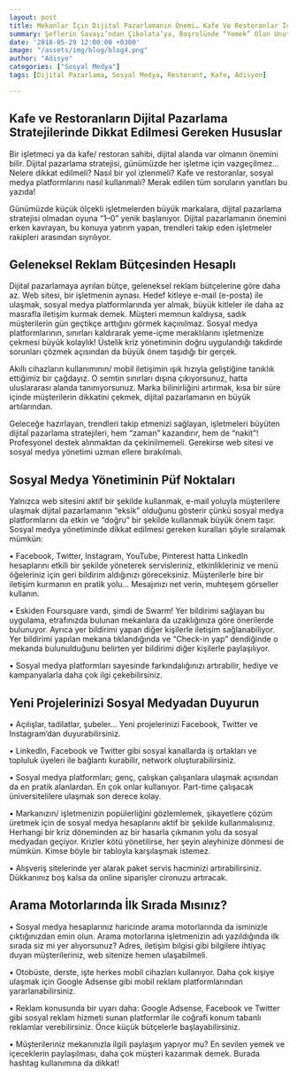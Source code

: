 ```yaml
---
layout: post
title: Mekanlar İçin Dijital Pazarlamanın Önemi… Kafe Ve Restoranlar İçin Sosyal Medya Yönetimi
summary: Şeflerin Savaşı’ndan Çikolata’ya, Başrolünde “Yemek” Olan Unutulmaz Filmler
date: '2018-05-29 12:00:00 +0300'
image: "/assets/img/blog/blog4.png"
author: "Adisyo"
categories: ["Sosyal Medya"]
tags: [Dijital Pazarlama, Sosyal Medya, Restorant, Kafe, Adisyon]

---
```


## Kafe ve Restoranların Dijital Pazarlama Stratejilerinde Dikkat Edilmesi Gereken Hususlar

Bir işletmeci ya da kafe/ restoran sahibi, dijital alanda var olmanın önemini bilir. Dijital pazarlama stratejisi, günümüzde her işletme için vazgeçilmez… Nelere dikkat edilmeli? Nasıl bir yol izlenmeli? Kafe ve restoranlar, sosyal medya platformlarını nasıl kullanmalı? Merak edilen tüm soruların yanıtları bu yazıda!

Günümüzde küçük ölçekli işletmelerden büyük markalara, dijital pazarlama stratejisi olmadan oyuna “1–0” yenik başlanıyor. Dijital pazarlamanın önemini erken kavrayan, bu konuya yatırım yapan, trendleri takip eden işletmeler rakipleri arasından sıyrılıyor.

## Geleneksel Reklam Bütçesinden Hesaplı

Dijital pazarlamaya ayrılan bütçe, geleneksel reklam bütçelerine göre daha az. Web sitesi, bir işletmenin aynası. Hedef kitleye e-mail (e-posta) ile ulaşmak, sosyal medya platformlarında yer almak, büyük kitleler ile daha az masrafla iletişim kurmak demek. Müşteri memnun kaldıysa, sadık müşterilerin gün geçtikçe arttığını görmek kaçınılmaz. Sosyal medya platformlarının, sınırları kaldırarak yeme-içme meraklılarını işletmenize çekmesi büyük kolaylık! Üstelik kriz yönetiminin doğru uygulandığı takdirde sorunları çözmek açısından da büyük önem taşıdığı bir gerçek.

Akıllı cihazların kullanımının/ mobil iletişimin ışık hızıyla geliştiğine tanıklık ettiğimiz bir çağdayız. O semtin sınırları dışına çıkıyorsunuz, hatta uluslararası alanda tanınıyorsunuz. Marka bilinirliğini artırmak, kısa bir süre içinde müşterilerin dikkatini çekmek, dijital pazarlamanın en büyük artılarından.

Geleceğe hazırlayan, trendleri takip etmenizi sağlayan, işletmeleri büyüten dijital pazarlama stratejileri, hem “zaman” kazandırır, hem de “nakit”! Profesyonel destek alınmaktan da çekinilmemeli. Gerekirse web sitesi ve sosyal medya yönetimi uzman ellere bırakılmalı.

## Sosyal Medya Yönetiminin Püf Noktaları

Yalnızca web sitesini aktif bir şekilde kullanmak, e-mail yoluyla müşterilere ulaşmak dijital pazarlamanın “eksik” olduğunu gösterir çünkü sosyal medya platformlarını da etkin ve “doğru” bir şekilde kullanmak büyük önem taşır. Sosyal medya yönetiminde dikkat edilmesi gereken kuralları şöyle sıralamak mümkün:

• Facebook, Twitter, Instagram, YouTube, Pinterest hatta LinkedIn hesaplarını etkili bir şekilde yöneterek servisleriniz, etkinlikleriniz ve menü öğeleriniz için geri bildirim aldığınızı göreceksiniz. Müşterilerle bire bir iletişim kurmanın en pratik yolu… Mesajınızı net verin, muhteşem görseller kullanın.

• Eskiden Foursquare vardı, şimdi de Swarm! Yer bildirimi sağlayan bu uygulama, etrafınızda bulunan mekanlara da uzaklığınıza göre önerilerde bulunuyor. Ayrıca yer bildirimi yapan diğer kişilerle iletişim sağlanabiliyor. Yer bildirimi yapılan mekana tıklandığında ve “Check-in yap” dendiğinde o mekanda bulunulduğunu belirten yer bildirimi diğer kişilerle paylaşılıyor.

• Sosyal medya platformları sayesinde farkındalığınızı artırabilir, hediye ve kampanyalarla daha çok ilgi çekebilirsiniz.

## Yeni Projelerinizi Sosyal Medyadan Duyurun

• Açılışlar, tadilatlar, şubeler… Yeni projelerinizi Facebook, Twitter ve Instagram’dan duyurabilirsiniz.

• LinkedIn, Facebook ve Twitter gibi sosyal kanallarda iş ortakları ve topluluk üyeleri ile bağlantı kurabilir, network oluşturabilirsiniz.

• Sosyal medya platformları; genç, çalışkan çalışanlara ulaşmak açısından da en pratik alanlardan. En çok onlar kullanıyor. Part-time çalışacak üniversitelilere ulaşmak son derece kolay.

• Markanızın/ işletmenizin popülerliğini gözlemlemek, şikayetlere çözüm üretmek için de sosyal medya hesaplarını aktif bir şekilde kullanmalısınız. Herhangi bir kriz döneminden az bir hasarla çıkmanın yolu da sosyal medyadan geçiyor. Krizler kötü yönetilirse, her şeyin aleyhinize dönmesi de mümkün. Kimse böyle bir tabloyla karşılaşmak istemez.

• Alışveriş sitelerinde yer alarak paket servis hacminizi artırabilirsiniz. Dükkanınız boş kalsa da online siparişler cironuzu artıracak.

## Arama Motorlarında İlk Sırada Mısınız?

• Sosyal medya hesaplarınız haricinde arama motorlarında da isminizle çıktığınızdan emin olun. Arama motorlarına işletmenizin adı yazıldığında ilk sırada siz mi yer alıyorsunuz? Adres, iletişim bilgisi gibi bilgilere ihtiyaç duyan müşterileriniz, web sitenize hemen ulaşabilmeli.

• Otobüste, derste, işte herkes mobil cihazları kullanıyor. Daha çok kişiye ulaşmak için Google Adsense gibi mobil reklam platformlarından yararlanabilirsiniz.

• Reklam konusunda bir uyarı daha: Google Adsense, Facebook ve Twitter gibi sosyal reklam hizmeti sunan platformlar ile coğrafi konum tabanlı reklamlar verebilirsiniz. Önce küçük bütçelerle başlayabilirsiniz.

• Müşterileriniz mekanınızla ilgili paylaşım yapıyor mu? En sevilen yemek ve içeceklerin paylaşılması, daha çok müşteri kazanmak demek. Burada hashtag kullanımına da dikkat!